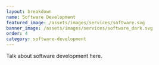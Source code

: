 ```yaml
---
layout: breakdown
name: Software Development
featured_image: /assets/images/services/software.svg
banner_image: /assets/images/services/software_dark.svg
order: 4
category: software-development
---
```


Talk about software development here.

<!--more-->